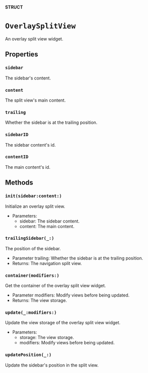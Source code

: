 **STRUCT**

# `OverlaySplitView`

An overlay split view widget.

## Properties
### `sidebar`

The sidebar's content.

### `content`

The split view's main content.

### `trailing`

Whether the sidebar is at the trailing position.

### `sidebarID`

The sidebar content's id.

### `contentID`

The main content's id.

## Methods
### `init(sidebar:content:)`

Initialize an overlay split view.
- Parameters:
  - sidebar: The sidebar content.
  - content: The main content.

### `trailingSidebar(_:)`

The position of the sidebar.
- Parameter trailing: Whether the sidebar is at the trailing position.
- Returns: The navigation split view.

### `container(modifiers:)`

Get the container of the overlay split view widget.
- Parameter modifiers: Modify views before being updated.
- Returns: The view storage.

### `update(_:modifiers:)`

Update the view storage of the overlay split view widget.
- Parameters:
    - storage: The view storage.
    - modifiers: Modify views before being updated.

### `updatePosition(_:)`

Update the sidebar's position in the split view.
